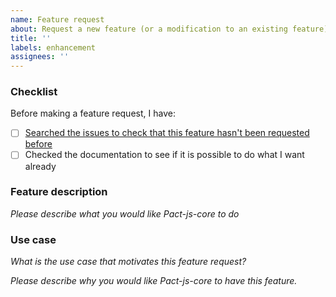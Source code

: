 ```yaml
---
name: Feature request
about: Request a new feature (or a modification to an existing feature) for msw-pact-adapter
title: ''
labels: enhancement
assignees: ''
---
```


<!-- _Thank you for making a feature request! We appreciate it very much. GitHub Issues are a big input into the priorities for Pact development_ -->

### Checklist

<!-- This checklist is optional, but studies show that people who have followed the checklist are really excellent people and we like them -->

Before making a feature request, I have:

- [ ] [Searched the issues to check that this feature hasn't been requested before](https://github.com/pact-foundation/pact-js-core/issues?q=is%3Aissue)
- [ ] Checked the documentation to see if it is possible to do what I want already

### Feature description

_Please describe what you would like Pact-js-core to do_

### Use case

_What is the use case that motivates this feature request?_

_Please describe *why* you would like Pact-js-core to have this feature._

